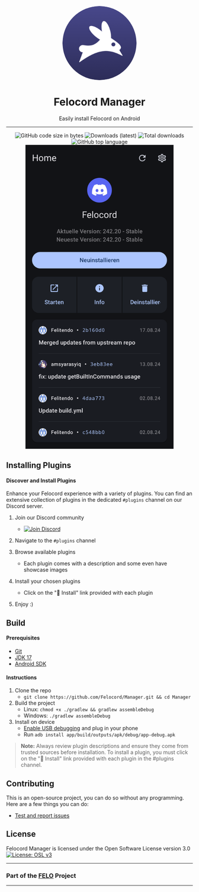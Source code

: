 <div align="center">
  <img src="images/felocord_logo.png" alt="Felocord logo" width="200px" style="border-radius: 50%" />
  
  # Felocord Manager
  Easily install Felocord on Android
  
  ---
  ![GitHub code size in bytes](https://img.shields.io/github/languages/code-size/Felocord/Manager?logo=github&logoColor=%23fff&style=for-the-badge)
  ![Downloads (latest)](https://img.shields.io/github/downloads/Felocord/Manager/latest/total?style=for-the-badge&logo=github&label=Downloads%20(Latest)&color=blue)
  ![Total downloads](https://img.shields.io/github/downloads/Felocord/Manager/total?style=for-the-badge&logo=github&label=Downloads%20(Total)&color=blue)
  ![GitHub top language](https://img.shields.io/github/languages/top/Felocord/Manager?style=for-the-badge)
  <br>
  <img src="images/felocord_screenshot_home.jpg" width="400px">
  
</div>

Installing Plugins
---
#### Discover and Install Plugins
Enhance your Felocord experience with a variety of plugins. You can find an extensive collection of plugins in the dedicated `#plugins` channel on our Discord server.

1. Join our Discord community
   - [![Join Discord](https://img.shields.io/badge/Join-Discord-7289DA?style=for-the-badge&logo=discord&logoColor=white)](https://felo.gg/discord)

2. Navigate to the `#plugins` channel

3. Browse available plugins
   - Each plugin comes with a description and some even have showcase images

4. Install your chosen plugins
   - Click on the "🔗 Install" link provided with each plugin

5. Enjoy :)

Build
---
#### Prerequisites
  - [Git](https://git-scm.com/downloads)
  - [JDK 17](https://www.oracle.com/java/technologies/javase/jdk11-archive-downloads.html)
  - [Android SDK](https://developer.android.com/studio)
#### Instructions
1. Clone the repo
    - `git clone https://github.com/Felocord/Manager.git && cd Manager`
2. Build the project
    - Linux: `chmod +x ./gradlew && gradlew assembleDebug`
    - Windows: `./gradlew assembleDebug`
3. Install on device
    - [Enable USB debugging](https://developer.android.com/studio/debug/dev-options) and plug in your phone
    - Run `adb install app/build/outputs/apk/debug/app-debug.apk`

> **Note:** Always review plugin descriptions and ensure they come from trusted sources before installation. To install a plugin, you must click on the "🔗 Install" link provided with each plugin in the #plugins channel.

## Contributing
This is an open-source project, you can do so without any programming.
Here are a few things you can do:
- [Test and report issues](https://github.com/Felocord/Manager/issues/new/choose)
<!-- - [Translate the app into your language](https://crowdin.com/project/vendetta-manager) -->
    
License
---
Felocord Manager is licensed under the Open Software License version 3.0
[![License: OSL v3](https://img.shields.io/badge/License-OSL%20v3-blue.svg?style=for-the-badge)](https://github.com/Felocord/Manager/blob/main/LICENSE)

---

### Part of the [FELO](https://felo.gg) Project

---
